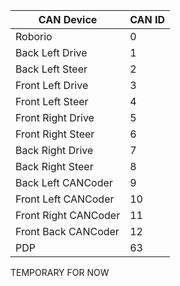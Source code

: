 | CAN Device | CAN ID |
| --- | --- |
| Roborio | 0 |
| Back Left Drive | 1 |
| Back Left Steer | 2 |
| Front Left Drive | 3 |
| Front Left Steer | 4 |
| Front Right Drive | 5 |
| Front Right Steer | 6 |
| Back Right Drive | 7 |
| Back Right Steer | 8 |
| Back Left CANCoder | 9 |
| Front Left CANCoder | 10 |
| Front Right CANCoder | 11 |
| Front Back CANCoder | 12 |
| PDP | 63 |

TEMPORARY FOR NOW

